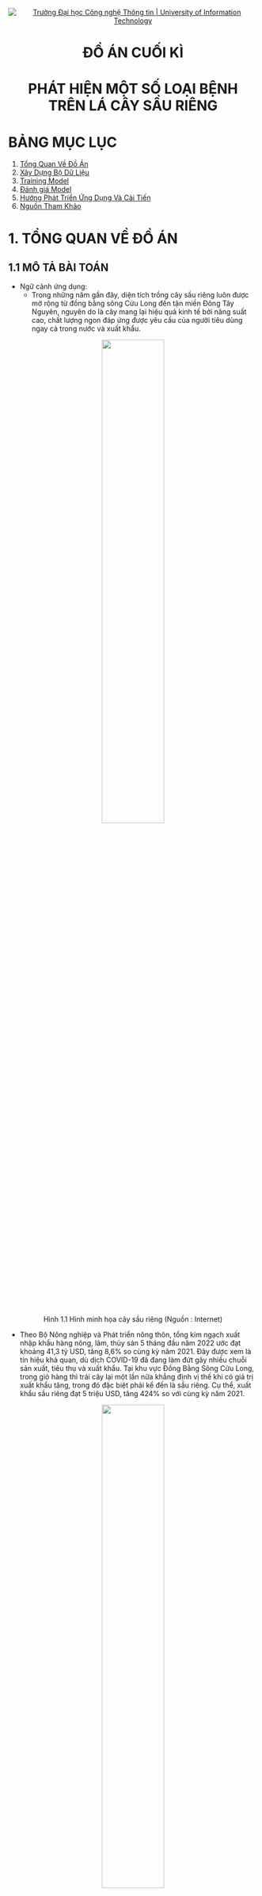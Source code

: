 <p align="center">
  <a href="https://www.uit.edu.vn/" title="Trường Đại học Công nghệ Thông tin" style="border: 5;">
    <img src="https://i.imgur.com/WmMnSRt.png" alt="Trường Đại học Công nghệ Thông tin | University of Information Technology">
  </a>
</p>

<!-- Title -->
<h1 align="center"><b>ĐỒ ÁN CUỐI KÌ</b></h1>
<h1 align="center"><b>PHÁT HIỆN MỘT SỐ LOẠI BỆNH TRÊN LÁ CÂY SẦU RIÊNG</b></h1>

# **BẢNG MỤC LỤC**

1. [Tổng Quan Về Đồ Án](#tongquan)
2. [Xây Dựng Bộ Dữ Liệu](#dulieu)
3. [Training Model](#training)
4. [Đánh giá Model](#danhgia)
4. [Hướng Phát Triển Ứng Dụng Và Cải Tiến](#ungdung)
5. [Nguồn Tham Khảo](#thamkhao)

<a name="tongquan"></a>
# **1. TỔNG QUAN VỀ ĐỒ ÁN** 
## **1.1 MÔ TẢ BÀI TOÁN**
* Ngữ cảnh ứng dụng:
    * Trong những năm gần đây, diện tích trồng cây sầu riêng luôn được mở rộng từ đồng bằng sông Cửu Long đến tận miền Đông Tây Nguyên, nguyên do là cây mang lại hiệu quả kinh tế bởi năng suất cao, chất lượng ngon đáp ứng được yêu cầu của người tiêu dùng ngay cả trong nước và xuất khẩu.

<p align="center">
<img src="https://user-images.githubusercontent.com/79462324/174416173-1fecf800-518c-4ad2-925f-1eeeb46df569.jpg" style="display: block;margin-left: auto;margin-right: auto;width: 50%; height:50%;"/>
<br>
<a style="text-align: center">Hình 1.1 Hình minh họa cây sầu riêng (Nguồn : Internet) </a>
</p>


   
   * Theo Bộ Nông nghiệp và Phát triển nông thôn, tổng kim ngạch xuất nhập khẩu hàng nông, lâm, thủy sản 5 tháng đầu năm 2022 ước đạt khoảng 41,3 tỷ USD, tăng 8,6% so cùng kỳ năm 2021. Đây được xem là tín hiệu khả quan, dù dịch COVID-19 đã đang làm đứt gãy nhiều chuỗi sản xuất, tiêu thụ và xuất khẩu. Tại khu vực Đồng Bằng Sông Cửu Long, trong giỏ hàng thì trái cây lại một lần nữa khẳng định vị thế khi có giá trị xuất khẩu tăng, trong đó đặc biệt phải kể đến là sầu riêng. Cụ thể, xuất khẩu sầu riêng đạt 5 triệu USD, tăng 424% so với cùng kỳ năm 2021. 
<p align="center">
<img src="https://user-images.githubusercontent.com/79462324/174417607-81a4e020-1f50-4b99-af09-783184ce1eb4.png" style="display: block;margin-left: auto;margin-right: auto;width: 50%; height:50%;"/>
<br>
<a style="text-align: center">Hình 1.2 Hình minh họa cây sầu riêng (Nguồn : Internet) </a>
</p>

   * Tuy nhiên, với sức tiêu thụ ngày càng khổng lồ của người tiêu dùng trong và cả ngoài nước, chất lượng của quả sầu riêng vẫn chưa đáp ứng được các tiêu chuẩn về độ ngọt, hàm lượng dinh dưỡng, trọng lượng,... Nhằm nâng cao chất lượng của quả sầu riêng, việc phát hiện và xử lý những loại bệnh trên lá của cây là rất quan trọng. Nhận thấy được vấn đề đó nên nhóm đã quyết định áp dụng những kiến thức của mình và những công nghệ trong lĩnh vực Machine Learning để giải quyết bài toán phát hiện một số loại bệnh trên lá cây sầu riêng.
   * Mô hình hướng tới đối tượng người dùng là người trồng sầu riêng. Mục đích là xây dựng một mô hình ứng dụng có thể giúp người nông dân phát hiện chính xác hơn các loại bệnh đang gặp phải trên lá cây để có hướng chữa trị phù hợp để loại bỏ bệnh và các tác nhân gây bệnh. 

* Input: 
    * Một tấm ảnh chụp hình lá của cây sầu riêng.
    * Ảnh chụp mặt trên của lá 
    * Ảnh chụp góc thẳng trực diện và lá
    * Ảnh không bị nhiễu và có ánh sáng tốt 
    * Ảnh chụp cách lá ít nhất một khoảng 10 cm
* Output: Một tấm ảnh với bounding box bao quanh lá bị bệnh và tên loại bệnh nằm trên bbox tương ứng

<p align="center">
<img src="https://user-images.githubusercontent.com/79583501/173473224-71645756-2cd7-4338-b7d2-f6be40182d81.png" style="display: block;margin-left: auto;margin-right: auto;width: 50%; height:50%;"/>
<br>
<a style="text-align: center">Hình 1.3. Ví dụ về input và output ChayLa</a>
</p>

<p align="center">
<img src="https://user-images.githubusercontent.com/79583501/173473511-27444508-db74-4f58-a8c0-8f410b06a990.png" style="display: block;margin-left: auto;margin-right: auto;width: 75%; height:75%;"/>
<br>
<a style="text-align: center">Hình 1.4. Ví dụ về input và output DomTrang</a>
</p>


## **1.2 MÔ TẢ DỮ LIỆU**

* Bộ dữ liệu của mô hình được nhóm thu thập từ một số vườn chuyên trồng sầu riêng trên địa bàn huyện Chợ Lách, tỉnh Bến Tre. Trong quá trình thu thập dữ liệu, nhóm gặp nhiều khó khăn như điều kiện di chuyển đến các vườn sầu riêng khá xa so với nơi ở hiện tại ở TPHCM (130km). Hơn nữa, để đến được các vườn sầu riêng cần phải đi xuồng qua sông lớn đến các cù lao chuyên canh tác sầu riêng. Và do sầu riêng là cây ăn quả lâu năm nên kích thước rất lớn và cao, gây khó khăn cho việc thu thập dữ liệu. 
<p align="center">
<img src="https://user-images.githubusercontent.com/79462324/174419313-25682449-dce3-42cc-9b02-9d904826300a.png" style="display: block;margin-left: auto;margin-right: auto;width: 50%; height:50%;"/>
<br>
<a style="text-align: center">Hình 1.5. Ảnh quá trình thu thập dữ liệu tại vườn sầu riêng thuộc Thị trấn Chợ Lách, huyện Chợ Lách, tỉnh Bến Tre</a>
</p>

* Bộ dữ liệu về lá cây sầu riêng hiện nay chưa có ai thu thập nên số lượng dữ liệu mà nhóm có vẫn còn hạn chế do dữ liệu tự thu thập và xử lý. Mục đích của việc tự thu thập dữ liệu là để phù hợp với ngữ cảnh ứng dụng của bài toán. 

<a name="dulieu"></a>
# **2. XÂY DỰNG BỘ DỮ LIỆU**
## **2.1 QUÁ TRÌNH THU THẬP**
* Dữ liệu được nhóm thu thập thủ công bằng camera của điện thoại.
* Điện thoại sử dụng: Vivo S1, SamSung Galaxy J4+
* Mỗi tấm ảnh gốc có kích thước 3456 x 4608 (camera nằm ngang), 4608 x 3456 (camera nằm dọc)
* Bộ dữ liệu được thu thập trong hai ngày 30/05/2022 và 15/06/2022 
<p align="center">
<img src="https://user-images.githubusercontent.com/79462324/174421483-c2f3a794-56f5-49bb-958c-fbb7e1bceacb.png" style="display: block;margin-left: auto;margin-right: auto;width: 75%; height:75%;"/>
<br>
<a style="text-align: center">Hình 2.1. Độ phân giải và camera sử dụng </a>
</p>

* File ảnh được lưu trữ trong cùng 1 folder trên máy tính dưới dạng tệp .jpg
* Thống kê về thời gian và chi tiết về dữ liệu: 
 
<p align="center">
Bảng 2.2. Thời gian, địa điểm thu thập và chi tiết về dữ liệu
</p>
</p>
<p align="center">
<img src="https://user-images.githubusercontent.com/79462324/174469081-badb3852-d62c-4a63-b79b-ae18cb75b459.png" style="display: block;margin-left: auto;margin-right: auto;width: 75%; height:75%;"/>
<br>
</p>



## **2.2 TIÊU CHÍ KHI THU THẬP DỮ LIỆU**
* Chụp toàn bộ chiếc lá hoặc chùm lá bị bệnh.
* Chụp rõ nét phần lá bị bệnh.
* Đảm bảo ánh sáng ban ngày.

## **2.3 GÁN NHÃN DỮ LIỆU**
* Nhóm sử dụng Roboflow để gán nhãn dữ liệu [9].
<p align="center">
<img src="https://user-images.githubusercontent.com/79583501/173475500-dca5d64a-a847-49e2-8952-303a810da625.png" style="display: block;margin-left: auto;margin-right: auto;width: 75%; height:75%;"/>
<br>
<a style="text-align: center">Hình 2.3. Gán nhãn dữ liệu trên roboflow</a>
</p>

* Tiêu chí khi gán nhãn:
    * Gán phần lá bị bệnh (không bao gồm cuốn)
    * Gán nhãn đối với các lá bị che khuất, mờ, nhỏ
    * Nếu lá bị che khuất phần lớn thì sẽ không gán


<p align="center">
<img src="https://user-images.githubusercontent.com/79583501/176161740-955b14cf-aee5-498b-a52a-05dd191206b0.png" style="display: block;margin-left: auto;margin-right: auto;width: 75%; height:75%;"/>
<br>
<a style="text-align: center">Hình 2.4. Ví dụ gán nhãn dữ liệu</a>
</p>


**Label 1: Bệnh cháy lá**
* Bệnh cháy lá sầu riêng có thể phát sinh trên cả lá non và lá già, biểu hiện ban đầu là những đốm nhỏ, sũng nước, sau đó chúng liên kết lại thành mảng bất dạng nhũn nước hay phỏng nước sôi trên lá. Sau đó những đốm bệnh này khô đi và chuyển sang màu nâu sáng với rìa màu nâu tối khiến cho lá bị biến dạng và bị quăn lại [6].
<p align="center">
<img src="https://user-images.githubusercontent.com/79583501/171002992-38021761-1b44-4d33-b79d-3d6c4d14cd63.png" style="display: block;margin-left: auto;margin-right: auto;width: 100%; height:100%;"/>
<br>
<a style="text-align: center">Hình 2.5. Một số ví dụ về bệnh cháy lá</a>
</p>

**Label 2: Bệnh đốm trắng**
* Bệnh thường xuất hiện chủ yếu trên lá già trong những điều kiện độ ẩm cao, mật độ cây trong vườn dày đặc, rậm rạp. Đặc biệt xuất hiện ở giai đoạn trước và sau khi thu hoạch cho cây đang suy yếu trong thời gian mang trái. Lá bị bệnh thường có những đốm nhung có màu sắc giống như sắt rỉ hoặc màu vàng cam, một thời gian sau chuyển sang màu xanh xám. Những đốm này có thể tụ họp lại thành mảng lớn trên lá [7].
<p align="center">
<img src="https://user-images.githubusercontent.com/79583501/171003346-7fcb90d1-2dca-4df7-a45f-1c85d4cf9db8.png" style="display: block;margin-left: auto;margin-right: auto;width: 100%; height:100%;"/>
<br>
<a style="text-align: center">Hình 2.6. Một số ví dụ về bệnh đốm lá (đốm trắng) </a>
</p>

## **2.4. THỐNG KÊ BỘ DỮ LIỆU** 
* Bộ dữ liệu:
    * train: bao gồm 150 được tăng cường lên thành 1500 ảnh
    * validation: bao gồm 50 ảnh
    * test: bao gồm 100 ảnh
<p align="center">
<img src="https://user-images.githubusercontent.com/79583501/174441538-a31e8391-3faa-4f06-9154-0c7a8defa24f.png" style="display: block;margin-left: auto;margin-right: auto;width: 50%; height:50%;"/>
<br>
<a style="text-align: center">Hình 2.7. Thống kê dữ liệu</a>
</p>

* Train dataset sau khi đã tăng cường dữ liệu có tổng số object là 3284, trong đó:
    * 1378 đối tượng lớp ChayLa
    * 1906 đối tượng lớp DomTrang
* Validation dataset có tổng số object là 130, trong đó:
    * 51 đối tượng lớp ChayLa
    * 79 đối tượng lớp DomTrang
* Test dataset  có tổng số object là 262, trong đó:
    * 94 đối tượng lớp ChayLa
    * 168 đối tượng lớp DomTrang
<p align="center">
<img src="https://user-images.githubusercontent.com/79583501/174441522-0f2d7f9f-c1e4-4647-9cb2-9abf35fe33cb.png" style="display: block;margin-left: auto;margin-right: auto;width: 50%; height:50%;"/>
<br>
<a style="text-align: center">Hình 2.8. Thống kê dữ liệu</a>
</p>

* Bộ dữ liệu:
    * train: bao gồm 150 ảnh
    * validation: bao gồm 50 ảnh
    * test: bao gồm 100 ảnh
<p align="center">
<img src="https://user-images.githubusercontent.com/79445118/178293548-3af36366-2d67-4a90-b533-c5918372a2fc.png" style="display: block;margin-left: auto;margin-right: auto;width: 50%; height:50%;"/>
<br>
<a style="text-align: center">Hình 2.9. Thống kê dữ liệu</a>
</p>

* Train dataset sau khi đã tăng cường dữ liệu có tổng số object là 442, trong đó:
    * 135 đối tượng lớp ChayLa
    * 287 đối tượng lớp DomTrang
* Validation dataset có tổng số object là 130, trong đó:
    * 51 đối tượng lớp ChayLa
    * 79 đối tượng lớp DomTrang
* Test dataset  có tổng số object là 262, trong đó:
    * 94 đối tượng lớp ChayLa
    * 168 đối tượng lớp DomTrang
<p align="center">
<img src="https://user-images.githubusercontent.com/79445118/178293080-91d46f1b-a7fd-4562-97a5-bcb7afe3c112.png" style="display: block;margin-left: auto;margin-right: auto;width: 50%; height:50%;"/>
<br>
<a style="text-align: center">Hình 2.10. Thống kê dữ liệu</a>
</p>

<a name="training"></a>
# **3. TRAINING MODEL**
## **3.1 Nội dung dataset**
### **3.1.1 YOLO**
* Đối với các model YOLO thì trong tập dataset sẽ gồm các file ảnh và các file *.txt ứng với mỗi tấm ảnh.
* Nội dung của file txt: mỗi object được biểu diễn bằng 1 dòng \<object-class> \<x-center> \<y-center> \<width> \<height>
    * Trong đó \<object-class> là số nguyên trong đoạn [0, 1] với số lượng class = 2
    * \<x-center> \<y-center> \<width> \<height> là các số thực được chuẩn hóa có giá trị nằm trong đoạn [0, 1], biểu diễn bouding box của đối tượng.
</p>       
<p align="center">
<img src="https://user-images.githubusercontent.com/79583501/173480508-75503845-a466-4487-9369-562ee2b33e97.png" style="display: block;margin-left: auto;margin-right: auto;width: 75%; height:75%;"/>
<br>
<a style="text-align: center">Hình 3.1. Format label YOLO</a>
</p>

### **3.1.2 Faster RCNN**
* Đối với các model RCNN thì trong tập dataset sẽ gồm các file ảnh và duy nhất file *.json chứa thông tin cho toàn bộ dataset.
* Nội dung của file json: 
    * Đối với mỗi object được biểu diễn bằng 1 đoạn sau: 
    <"image_id": *>, là id của hình ảnh do file *.json chứa thông tin cho toàn bộ dataset
    <"category_id": *>, là số nguyên trong đoạn [0, 1] tượng trưng cho class của vật thể đó.
    <"bbox": x-min y-min width height> với x-min , y-min là tọa độ điểm góc trên cùng bên trái với chiều rộng và chiều cao của bounding box.

<p align="center">
<img src="https://user-images.githubusercontent.com/79583501/173480424-d62191c2-7cf8-42dc-8ac9-087d52da1812.png" style="display: block;margin-left: auto;margin-right: auto;width: 50%; height:50%;"/>
<br>
<a style="text-align: center">Hình 3.2. Format label COCO</a>
</p>

<p align="center">
<img src=https://user-images.githubusercontent.com/79445118/174465336-cd6a6d72-6e8e-4041-b5e7-66810bde6f0d.png style="display: block;margin-left: auto;margin-right: auto;width: 75%; height:75%;"/>
<br>
<a style="text-align: center">Hình 3.3. Cách tính các giá trị x, y, width, height</a>
</p>    
    
<p align="center">
<img src=https://user-images.githubusercontent.com/79445118/175347550-13c97d29-450c-4d2f-a9b5-4ddf2ae36299.png style="display: block;margin-left: auto;margin-right: auto;width: 50%; height:50%;"/>
<br>
<a style="text-align: center">Hình 3.4. Cách tính các giá trị x, y, width, height</a>


## **3.2 CẤU HÌNH TRAINING**
<p align="center">
<img src="https://user-images.githubusercontent.com/79583501/171001486-19287188-83ef-42b0-98ce-981c36e2c36b.png" style="display: block;margin-left: auto;margin-right: auto;width: 50%; height:50%;"/>
<br>
<a style="text-align: center">Hình 3.5. Cấu trúc YOLOv4</a>
</p>

## **3.3 TRAINING MODEL**
### **3.3.1 YOLOv4**

#### **3.3.1.1 SƠ LƯỢC VỀ YOLOv4**
* YOLOv4 được giới thiệu bởi Alexey Bochoknovskiy, Chien-Yao Wang, and Hong-Yuan Mark Liao trong bài báo YOLOv4: Optimal Speed and Accuracy of Object Detection xuất bản ngày 23/4/2020 [1]

* YOLO là một mô hình mạng CNN cho việc phát hiện, nhận dạng, phân loại đối tượng. YOLO được tạo ra từ việc kết hợp giữa các convolutional layers và connected layers. Trong đó các convolutional layers sẽ trích xuất ra các đặc trưng của ảnh, còn full-connected layers sẽ dự đoán ra xác suất đó và bounding box của đối tượng. 

* Hiện nay, yolov4 vẫn được đánh giá là một trong những model để xây dựng state-of-the-art objects detector tốt nhất.


<p align="center">
<img src="https://user-images.githubusercontent.com/79583501/171307372-bb8b4868-4d3a-454c-adf5-eab1c939b085.png" style="display: block;margin-left: auto;margin-right: auto;width: 50%; height:50%;"/>
<br>
<a style="text-align: center">Hình 3.6. So sánh performance YOLOv4[1]</a>
</p>

* YOLOv4 chạy nhanh hơn 2 lần so với EfficientDet. Tăng 10% Ap và 12% FPS so với YOLOv3. YOLOv4 có thể đạt được 43.5% AP và 65.7% AP50 với tập MS COCO dataset với 65 FPS khi sử dụng Tesla V100.
<p align="center">
<img src="https://user-images.githubusercontent.com/79583501/171000673-06d74018-9757-4b93-aaab-23d96abfbdfe.png" style="display: block;margin-left: auto;margin-right: auto;width: 100%; height:100%;"/>
<br>
<a style="text-align: center">Hình 3.7. Cấu trúc YOLOv4[1]</a>
</p>

#### **3.3.1.2 THIẾT LẬP TRAINING**
* Clone github chứa source code YOLOv4: https://github.com/AlexeyAB/darknet
<p align="center">
<img src="https://user-images.githubusercontent.com/79583501/174467712-10d22a52-ac07-495a-a775-4f4030806a11.png" style="display: block;margin-left: auto;margin-right: auto;width: 40%; height:40%;"/>
<br>
<a style="text-align: center">Hình 3.8. Git clone repository</a>
</p>

* Thiết lập các thông số trong file Makefile để sử dụng GPU cho việc training
<p align="center">
<img src="https://user-images.githubusercontent.com/79583501/174467575-d7b00eb7-6b71-4a95-8c38-84bd5076584e.png" style="display: block;margin-left: auto;margin-right: auto;width: 40%; height:40%;"/>
<br>
<a style="text-align: center">Hình 3.9. file Makefile</a>
</p>

* Thiết lập các thông số của model YOLOv4 trong file yolov4-custom.cfg:
    * batch = 64 `số lượng sample cho một iteration`
    * subdivisions = 16 `số block = batch / subdivisions để đưa vào GPU để sử lý song song`
    * max_batches = 4000 (Bằng số class * 2000) `số iterations để training model`
    * steps = 3200, 3600 (Bằng 0.8 * max_batches, 0.9 * max_batches) `learning rate sẽ được điều chỉnh sau 80%, 90% max_batches`
    * width = 416, height = 416 `YOLOv4 sẽ resize ảnh trước khi cho vào mô hình`
    * classes = 2 (Số class). Chỉnh sửa dòng classes=80 ở các layee [yolo]thành số lượng classes có trong dataset
    * filters = 21. Chỉnh sửa dòng filter = 255 ở layer conv ngay trước layer [yolo] thành (số classes + 5) * 3 `số convolutional kernels có trong layer đó`

`Các thông số khác trong file config có thể xem thêm tại đây: `
* https://github.com/AlexeyAB/darknet/wiki/CFG-Parameters-in-the-%5Bnet%5D-section
* https://github.com/AlexeyAB/darknet/wiki/CFG-Parameters-in-the-different-layers

<p align="center">
<img src="https://user-images.githubusercontent.com/79583501/171085332-e76d9e1d-df86-479b-b7c9-fccec6f22831.png" style="display: block;margin-left: auto;margin-right: auto;width: 50%; height:50%;"/>
<br>
<a style="text-align: center">Hình 3.10. Cấu hình training</a>
</p>

<p align="center">
<img src="https://user-images.githubusercontent.com/79583501/171085414-aebb5e64-caea-455e-b2a3-f63bb8d2ccf3.png" style="display: block;margin-left: auto;margin-right: auto;width: 25%; height:25%;"/>
<br>
<a style="text-align: center">Hình 3.11. Cấu hình training</a>
</p>

<p align="center">
<img src="https://user-images.githubusercontent.com/79583501/171085453-0c938965-60a6-46ee-af31-846157f4d49c.png" style="display: block;margin-left: auto;margin-right: auto;width: 25%; height:25%;"/>
<br>
<a style="text-align: center">Hình 3.12. Cấu hình training</a>
</p>

* Tạo file obj.names chứa tên của các class
<p align="center">
<img src="https://user-images.githubusercontent.com/79583501/174467662-4fe2deac-eaaf-4bdd-8ab9-bd2d528e906d.png" style="display: block;margin-left: auto;margin-right: auto;width: 25%; height:25%;"/>
<br>
<a style="text-align: center">Hình 3.13. File obj.names</a>
</p>

* Tạo folder backup trong folder darknet để lại lại các trọng số của model trong quá trình training

* Tạo file obj.data có nội dung như sau
    * Số classes có trong dataset
    * File train.txt chứa các đường dẫn dẫn đến ảnh trong tập train
    * File valid.txt chứa các đường dẫn dẫn đến ảnh trong tập test (valid)
    * backup folder chứa file weights khi huấn luyện mô hình
<p align="center">
<img src="https://user-images.githubusercontent.com/79583501/171179655-968ac023-d903-45e9-a1ec-916a9058096a.png" style="display: block;margin-left: auto;margin-right: auto;width: 25%; height:25%;"/>
<br>
<a style="text-align: center">Hình 3.14. File obj.data</a>
</p>

* Tạo file train.txt chứa đường dẫn tới các ảnh dùng để train
<p align="center">
<img src="https://user-images.githubusercontent.com/79583501/175900896-2adff01d-7163-466f-bbfb-308fef92e3a0.png" style="display: block;margin-left: auto;margin-right: auto;width: 75%; height:75%;"/>
<br>
<a style="text-align: center">Hình 3.15. File train.txt</a>
</p>

* Tạo file valid.txt chứa đường dẫn tới các ảnh dùng để đánh giá trong quá trình train

<p align="center">
<img src="https://user-images.githubusercontent.com/79583501/175901918-59d1b326-a3ae-4ed0-9dc1-045030205a5f.png" style="display: block;margin-left: auto;margin-right: auto;width: 75%; height:75%;"/>
<br>
<a style="text-align: center">Hình 3.16. File valid.txt</a>
</p>





#### **3.3.1.3 TIẾN HÀNH TRAINING**
* Trong quá trình train model các file trọng số được lưu lại:
    * yolov4-custom_last.weights (Trọng số của interation mới nhất)
    * yolov4-custom_best.weights (Trọng số tốt nhất)
    * Các file trọng số được lưu lại cứ mỗi 1000 iteration
* Cú pháp tiến hành training
<p align="center">
  ./darknet <đường dẫn file obj.data> <đường dẫn file config> <đường dẫn file trọng số>
</p>
  
* Tiến hành training lần đầu

<p align="center">
<img src="https://user-images.githubusercontent.com/79583501/171991176-1936258f-07f4-4844-a9f1-f455dfe2da71.png" style="display: block;margin-left: auto;margin-right: auto;width: 75%; height:75%;"/>
<br>
<a style="text-align: center">Hình 3.17. Tiến hành training YOLOv4</a>
</p>

* Do giới hạn sử dụng GPU của google colab nên trong quá trình training cần dừng lại để chờ được cấp lại GPU. Tiếp tục training trên file trọng số mới nhất như sau:
<p align="center">
<img src="https://user-images.githubusercontent.com/79583501/171991207-5fe5e8d8-46b7-4e08-9a18-a1e50510ccf9.png" style="display: block;margin-left: auto;margin-right: auto;width: 75%; height:75%;"/>
<br>
<a style="text-align: center">Hình 3.18. Tiếp tục training YOLOv4</a>
</p>

### **3.3.2 FASTER R-CNN**

#### **3.3.2.1 SƠ LƯỢC VỀ FASTER R-CNN**  
* Faster R-CNN là một mô hình single-stage, được giới thiệu bởi Shaoqing Ren, Kaiming He, Ross Girshick, and Jian Sun trong bài báo Towards Real-Time Object Detection with Region Proposal Networks vào năm 2016
* Faster R-CNN là một phương pháp cải tiến hơn dựa trên 2 phương pháp trước đó là R_CNN và Fast R-CNN. Faster R-CNN là sự kết hợp giữa Fast-RCNN với một mạng mới có tên gọi là Region Proposal Network(RPN)
* Bằng việc sử dụng RPN để tìm ra vùng có khả năng chứa đối tượng, Faster R-CNN đã tiết kiệm được nhiều thời gian hơn so với cách sử dụng thuật toán Selective Search 
<p align="center">
<img src="https://user-images.githubusercontent.com/79583501/175292035-d2fcbd11-ca78-43fa-a607-babc46637182.png" style="display: block;margin-left: auto;margin-right: auto;width: 75%; height:75%;"/>
<br>
<a style="text-align: center">Hình 3.19. Cấu trúc của Faster R-CNN [2]</a>
</p>
  
  
#### **3.2.2.2 THIẾT LẬP TRAINING**
Nhóm sử dụng detectron 2, Detetron2 là một framework để xây dựng bài toán Object Detetion and Segmentation. Nhóm sử dụng X101-FPN là model pretrained để tiến hành huấn luyện trên tập dữ liệu mới [10].
<p align="center">
<img src="https://user-images.githubusercontent.com/79583501/171989700-e8dcac29-84ca-4ff4-9ee5-5b4159bbbcd2.png" style="display: block;margin-left: auto;margin-right: auto;width: 75%; height:75%;"/>
<br>
<a style="text-align: center">Hình 3.20. Chọn pretrained model</a>
</p>

`Detectron2 Model Zoo and Baselines:` https://github.com/facebookresearch/detectron2/blob/main/MODEL_ZOO.md
  
  
Các tham số đã được điều chỉnh:
    * IMS_PER_BATCH
    * MAX_ITER
    * NUM_CLASSES
    * EVA_PERIOD
    * CHECKPOINT_PERIOD
    * OUTPUT_DIR
  

### **3.3.3 YOLOv5**
#### **3.3.3.1 SƠ LƯỢC VỀ YOLOv5**
YOLOv5 là một mô hình Object Detection thuộc họ mô hình YOLO. Nếu các bạn chưa biết thì 3 phiên bản YOLO đầu tiên được phát triển bởi Joseph Redmon. Sau đó, Alexey Bochkovskiy cho ra mắt YOLOv4 với sự cải thiện cả về tốc độ cũng như độ chính xác. Và rồi YOLOv5 được công bố gần đây với những so sánh ban đầu cho thấy độ chính xác tương đương YOLOv4 và có tốc độ nhanh hơn khi thực hiện dự đoán (tuy nhiên vẫn có rất nhiều hoài nghi về độ tin cậy của những so sánh này vì YOLOv5 mới được ra mắt trên GitHub chứ chưa có bài báo chính thức nào cả).
#### **3.2.3.2 THIẾT LẬP TRAINING**
* Tạo file data.yaml như sau:
<p align="center">
<img src="https://user-images.githubusercontent.com/79583501/174467789-ecdc1b03-c792-4022-a951-90639686a60a.png" style="display: block;margin-left: auto;margin-right: auto;width: 75%; height:75%;"/>
<br>
<a style="text-align: center">Hình 3.21. File data.yaml</a>
</p>

* Thiết lập training
    * batch: 32 `số ảnh được xử lý trong 1 iteration`
    * img: 416 `kích thước mà mô hình sẽ resize để xử lý`
    * epochs: 500 `số iterations training`
    * weights: pretrained weights của model được chọn sử dụng
* Nhóm chọn pretrained model YOLOv5s để tiến hành huấn luyện [8]
<p align="center">
<img src="https://user-images.githubusercontent.com/79583501/172003627-13fc664d-bc19-4953-9ec9-e16a380eb72b.png" style="display: block;margin-left: auto;margin-right: auto;width: 75%; height:75%;"/>
<br>
<a style="text-align: center">Hình 3.22. Chọn pretrained model</a>
</p>

`YOLOv5 pretrained model:` https://github.com/ultralytics/yolov5#pretrained-checkpoints  

#### **3.3.3.3 TIẾN HÀNH TRAINING**
* Tiến hành training lần đầu
<p align="center">
<img src="https://user-images.githubusercontent.com/79583501/171991086-44dc560d-9a35-4317-8550-0dc2c5112aae.png" style="display: block;margin-left: auto;margin-right: auto;width: 75%; height:75%;"/>
<br>
<a style="text-align: center">Hình 3.23. Tiến hành training YOLOv5</a>
</p>

* Tiếp tục training trên file trọng số mới nhất
<p align="center">
<img src="https://user-images.githubusercontent.com/79583501/172000648-b14adb95-3681-4b23-a0ce-f5c16a53f6bf.png" style="display: block;margin-left: auto;margin-right: auto;width: 25%; height:25%;"/>
<br>
<a style="text-align: center">Hình 3.24. Tiếp tục training trên file trọng số mới nhất</a>
</p>

* Trong quá trình train model các file trọng số được lưu lại:
    * last.pt (Trọng số của interation mới nhất)
    * best.pt (Trọng số tốt nhất)
<a name="danhgia"></a>
## **4. ĐÁNH GIÁ MODEL**
### **4.1 METRIC ĐÁNH GIÁ**
* Để đánh giá các model detector và cũng như để so sánh các model với nhau thì nhóm sẽ sử dụng thông số mAP (mean average precision), đặc biệt tập trung vô các chỉ số mAP như AP, AP50, AP75. mAP cũng là một các đánh giá phổ biển cho các model detector hiện nay.
  
* Trước khi vào phần đánh giá mAP, nhóm xin trình bày lại các khái niệm có liên quan trước:
    * **IoU (Intersection Over Union)**: độ do overlap giữa các bbox, cụ thể là giữa grounth truth bounding box, bbox mà nhóm đã gán nhãn với bounding box mà mô hình dự đoán. Khi đánh giá, ta sẽ chọn 1 ngưỡng IOU nhất định ròi từ đó xác định các bounding box dự đoán là đúng hay sai, giá trị IoU sẽ có giá trị nằm trong đoạn [0,1].
<p align="center">
<img src="https://user-images.githubusercontent.com/79583501/172040923-471cd707-b884-473f-a667-1ef56502d5bf.png" style="display: block;margin-left: auto;margin-right: auto;width: 75%; height:75%;"/>
<br>
<a style="text-align: center">Hình 4.1. IOU (Nguồn : Internet)</a>
</p>
  


* **True Positive (TP)**: những bbox có IOU >= ngưỡng
* **False Positive (FP)**: những bbox có IOU < ngưỡng
* **False Negative (FN)**: những bbox model không dự đoán được
<p align="center">
<img src="https://user-images.githubusercontent.com/79583501/176114186-3747e218-f0fb-4be7-9d65-c3221b73a1b3.png" style="display: block;margin-left: auto;margin-right: auto;width: 75%; height:75%;"/>
<br>
<a style="text-align: center">Hình 4.2. Ví dụ về TP, FP và FN [11]</a>
</p>


* **Precision**: cho biết tỉ lệ bbox được dự đoán có IOU >= ngưỡng 
$$Precision = \frac{TP}{TP + FP} = \frac{TP}{All detections}$$
* **Recall**: cho biết tỉ lệ bbox được sự đoán có IOU >= ngưỡng trên tổng số ground-truth bbox 
$$Recall = \frac{TP}{TP + FN} = \frac{TP}{All ground-truth}$$
* Nếu có nhiều predicted bbox xếp chồng lên nhau trong cùng một ground-truth bbox thì ta sẽ chọn predicted bbox có IoU lớn nhất là TP, còn lại là FP   
* **AP (Average precision)**: là chỉ số được tính dựa trên precision và recall. Trong các bài toán detection, với mỗi chỉ số IOU khác nhau ta sẽ có chỉ số precision và recall khác nhau.
Khi tổng hợp lại các precision và recall ở các ngưỡng IoU khác nhau, ta sẽ có biểu đồ precision-recall curve (PR-Curve)

  
<p align="center">
<img src="https://user-images.githubusercontent.com/79583501/175804097-d5dde0fb-b348-43af-933f-d369b6dae02f.png" style="display: block;margin-left: auto;margin-right: auto;width: 75%; height:75%;"/>
<br>
<a style="text-align: center">Hình 4.3. Ví dụ minh họa về Precision-Recall Curve (Nguồn : Internet)</a>
</p>


* Khi đó AP sẽ là diện tích phần nằm dưới PR-Curve. Khi đó mAP sẽ là trung bình các AP của tất cả các lớp.
* IoU có ý nghĩa quan trọng đối với chỉ số mAP và việc lựa chọn giá trị của IoU sẽ ảnh hưởng đến kết quả đánh giá của model. Khi ngưỡng IoU thay đổi Precision – Recall cũng thay đổi. Trong các bài toán detection, chúng ta tính toán chỉ số precision và recall với một ngưỡng IoU cho trước, ví dụ đơn giản nhất là nếu ta cho ngưỡng IoU bằng 0.4 và chỉ số IoU sau khi tính toán trên bbox được dự đoán là 0.5 thì ta tính rằng bbox được dự đoán đó là đúng, tuy nhiên nếu đặt ngưỡng IoU bằng 0.6 thì với chỉ số IoU sau khi tính toán trên bbox được dự đoán là 0.5 thì bbox được dự đoán đó là sai. Do đó, tại một giá trị IoU xác định,ta có thể do/đánh giá được mô hình một cách tốt nhất.
    


<p align="center">
<img src="https://user-images.githubusercontent.com/79583501/176115743-d1f5969f-fc8a-442e-aca9-8897d8827408.png" style="display: block;margin-left: auto;margin-right: auto;width: 75%; height:75%;"/>
<br>
<a style="text-align: center">Hình 4.4. Mean Average Precision [11]</a>
</p>
    
    

### **4.2 KẾT QUẢ ĐÁNH GIÁ**
* 4.2.1.	Kết quả tập test khi huấn luyện trên tập dữ liệu tăng cường
*
  * YOLOv4
<p align="center">
<img src="https://user-images.githubusercontent.com/79583501/175068337-f9920efc-d6a8-4fa0-8a90-d8aa0add9b38.png" style="display: block;margin-left: auto;margin-right: auto;width: 75%; height:75%;"/>
<br>
<a style="text-align: center">Hình 4.5. Kết quả đánh giá model YOLOv4</a>
</p>
<br/>
<br/>
<div align="center">
  
| Class    |      AP50         | 
|----------|:-----------------:|
| ChayLa   |  0.6545           | 
| DomLa    |  0.6258           |  

</div>
  
<p align="center">
Bảng 4.1. Kết quả đánh giá model YOLOv4
</p>
  
*  
   * YOLOv5
<p align="center">
<img src="https://user-images.githubusercontent.com/79583501/175068447-88483234-9215-4e68-888a-3dd2c31e51ce.png" style="display: block;margin-left: auto;margin-right: auto;width: 75%; height:75%;"/>
<br>
<a style="text-align: center">Hình 4.6. Kết quả đánh giá model YOLOv5</a>
</p>
  
<br/>
<br/>
  
<div align="center">
  
| Class    |      AP50        |  
|----------|:----------------:| 
| ChayLa   |  0.5840          |  
| DomLa    |  0.7620          |  

</div>

<p align="center">
Bảng 4.2. Kết quả đánh giá model YOLOv5
</p>
  
*  
  * Faster R-CNN
<p align="center">
<img src="https://user-images.githubusercontent.com/79583501/175298328-b79f8e9a-03cf-4bfd-a26e-7547d4acb9d4.png" style="display: block;margin-left: auto;margin-right: auto;width: 75%; height:75%;"/>
<br>
<a style="text-align: center">Hình 4.7. Kết quả đánh giá model Faster R-CNN</a>
</p>

<br/>
<br/>
<p align="center">
Bảng 4.3. Kết quả đánh giá model Faster R-CNN
</p>
<div align="center">
  
| Class       |      AP50        |  
|-------------|:----------------:|
| ChayLa      |  0.6822          |  
| DomTrang    |  0.7576          |  
</div>
  
  
<br/>
<br/>
<p align="center">
Bảng 4.4. Tổng kết đánh giá AP50 trên tập test trên tập dữ liệu tăng cường
</p>


 <div align="center">
  
| Class            |      ChayLa      |     DomTrang     |     All       |
|------------------|:----------------:|:----------------:|:-------------:|
| YOLOv4           |  0.6545          |  0.6258          |  0.6401       |
| YOLOv5           |  0.5840          |  0.7260          |  0.6550       |
| Faster R-CNN     |  <ins>0.6822     |  <ins>0.7375     |  <ins>0.7100  |
</div>







* 4.2.2.	Kết quả tập test khi huấn luyện trên tập dữ liệu không tăng cường
*
   * YOLOv4
<p align="center">
<img src="https://user-images.githubusercontent.com/79445118/178274016-0041dac2-2c04-42e6-834c-f1d1468364bb.png" style="display: block;margin-left: auto;margin-right: auto;width: 75%; height:75%;"/>
<br>
<a style="text-align: center">Hình 4.8. Kết quả đánh giá model YOLOv4</a>
</p>
<br/>
<br/>
<div align="center">
  
| Class    |      AP50         | 
|----------|:-----------------:|
| ChayLa   |  0.5891           | 
| DomLa    |  0.6108           |  

</div>
  
<p align="center">
Bảng 4.5. Kết quả đánh giá model YOLOv4
</p>
  
*  
  * YOLOv5
  
<p align="center">
<img src="https://user-images.githubusercontent.com/79445118/178274106-39b75bf6-26fe-4e1c-94aa-e7457d47d234.png" style="display: block;margin-left: auto;margin-right: auto;width: 75%; height:75%;"/>
<br>
<a style="text-align: center">Hình 4.9. Kết quả đánh giá model YOLOv5</a>
</p>
  
<br/>
<br/>
  
<div align="center">
  
| Class    |      AP50        |  
|----------|:----------------:| 
| ChayLa   |  0.3010          |  
| DomLa    |  0.6940          |  

</div>

<p align="center">
Bảng 4.6. Kết quả đánh giá model YOLOv5
</p>
  
*  
  * Faster R-CNN
<p align="center">
<img src="https://user-images.githubusercontent.com/79445118/178274247-44fcb595-2997-4648-a05e-41311c9c65ba.png" style="display: block;margin-left: auto;margin-right: auto;width: 75%; height:75%;"/>
<br>
<a style="text-align: center">Hình 4.10. Kết quả đánh giá model Faster R-CNN</a>
</p>

<br/>
<br/>
<p align="center">
Bảng 4.7. Kết quả đánh giá model Faster R-CNN
</p>
<div align="center">
  
| Class       |      AP50        |  
|-------------|:----------------:|
| ChayLa      |  0.6756          |  
| DomTrang    |  0.7131          |  
</div>
  
  
<br/>
<br/>
<p align="center">
Bảng 4.8. Tổng kết đánh giá AP50 trên tập test khi huấn luyện trên tập dữ liệu không tăng cường
</p>


 <div align="center">
  
| Class            |      ChayLa      |     DomTrang     |     All       |
|------------------|:----------------:|:----------------:|:-------------:|
| YOLOv4           |  0.5891          |  0.6108          |  0.6000       |
| YOLOv5           |  0.3010          |  0.6940          |  0.4980       |
| Faster R-CNN     |  <ins>0.6756     |  <ins>0.7131     |  <ins>0.6943  |
</div>


* So sánh kết quả trước và sau khi tăng cường dữ liệu: 
    * Các chỉ số AP50 ở các class của các model đều tăng
    * Model YOLOv5 bị ảnh hưởng tới AP50 nhiều nhất khi không tăng cường dữ liệu với độ chênh lệch trước và sau khi đã tăng cường, đặc biệt ở lớp ChayLa
    * Đối với YOLOv4 và Faster R-CNN thì AP50 thay đổi không quá đáng kể.
 <p align="center">

<br/>
<br/>
<p align="center">
<img src="https://user-images.githubusercontent.com/79583501/177570837-5145f2b9-1b5b-4ecf-828a-92b06ce63d51.png" style="display: block;margin-left: auto;margin-right: auto;width: 75%; height:75%;"/>
<br>
<a style="text-align: center">Hình 4.8. Kết quả dự đoán trên tập test khi huấn luyện trên tập tăng cường</a>
</p>
   
<br/>
<br/>
<p align="center">
<img src="https://user-images.githubusercontent.com/79445118/178278059-3acd25cf-172b-4aa1-9833-e54a3b7d0706.png" style="display: block;margin-left: auto;margin-right: auto;width: 75%; height:75%;"/>
<br>
<a style="text-align: center">Hình 4.9. Kết quả dự đoán trên tập test khi huấn luyện trên tập không tăng cường</a>
</p>   
   
-> Khi đánh giá bằng điểm AP@0.5, Faster RCNN đều cho kết quả tốt hơn cả 2 model còn lại
* Một số hình ảnh test khi huấn luyện trên tập đã tăng cường dữ liệu:
   
<p align="center">
<img src="https://user-images.githubusercontent.com/79462324/175332365-bffa5671-95fb-470b-8bb3-f33550b5eb2b.png" style="display: block;margin-left: auto;margin-right: auto;width: 100%; height:100%;"/>
<br>
<a style="text-align: center">Hình 4.10. Kết quả test</a>
</p>
   
> Cả ba model đều cho kết quả chính xác khi detect được 2 lá bị bệnh.
   
   
   
<p align="center">
<img src="https://user-images.githubusercontent.com/79462324/175335978-ce112080-815a-4582-963e-72695c91be0c.png" style="display: block;margin-left: auto;margin-right: auto;width: 100%; height:100%;"/>
<br>
<a style="text-align: center">Hình 4.11. Kết quả test</a>
</p>
   
> YOLOv4 cho kết quả chính xác, YOLOv5 và Faster R-CNN detect sai lá bình thường thành lá bệnh cháy lá.
   
   
<p align="center">
<img src="https://user-images.githubusercontent.com/79462324/175336571-9aedc676-416f-423e-8a64-4019d511e72f.png" style="display: block;margin-left: auto;margin-right: auto;width: 100%; height:100%;"/>
<br>
<a style="text-align: center">Hình 4.12. Kết quả test</a>
</p>
   
> YOLOv4 cho kết quả chính xác, YOLOv5 và Faster R-CNN vẫn detect sai lá bình thường thành lá bệnh cháy lá. Nhưng ở Faster R-CNN vượt trội hơn là detect đúng 1 lá bị cả 2 bệnh.
   
   
   
<p align="center">
<img src="https://user-images.githubusercontent.com/79462324/175337189-d3009849-350d-415e-8a6a-b66f8ba8e127.png" style="display: block;margin-left: auto;margin-right: auto;width: 100%; height:100%;"/>
<br>
<a style="text-align: center">Hình 4.13. Kết quả test</a>
</p>
   
> YOLOv4, YOLOv5 cho kết quả chính xác. Nhưng Faster R-CNN detect 1 lá bị cả 2 bệnh. Do bệnh cháy lá trên thân lá cũng có đốm nên Faster R-CNN bị nhầm lẫn. 
 
   
<p align="center">
<img src="https://user-images.githubusercontent.com/79462324/175337926-6071e62b-1621-440c-b626-523631292033.png" style="display: block;margin-left: auto;margin-right: auto;width: 100%; height:100%;"/>
<br>
<a style="text-align: center">Hình 4.14. Kết quả test</a>
</p>
   
> Với ảnh có nhiều lá, YOLOv4 và YOLOv5 cho kết quả đúng nhưng bị thiếu khá nhiều bbox. Faster R-CNN detect số bbox nhiều hơn, và độ chính xác cao nhưng vẫn nhầm lẫn lá bình thường với lá bị cháy lá. 
   
* **Test trên bộ ảnh lá bình thường (không bị cháy lá hay đốm trắng):**
   * Cả 3 mô hình vẫn detect sai một số object lá bình thường thành lá bệnh. Cụ thể số object sai trong việc detect lá thường thành lá bệnh: 
      * YOLOv5: 55 object
      * YOLOv4: 40 object
      * Faster R-CNN: 84 object
 <p align="center">
<img src="https://user-images.githubusercontent.com/79462324/175340453-264b7809-67f4-4728-97f0-6e0b5f6b5ba6.png" style="display: block;margin-left: auto;margin-right: auto;width: 100%; height:100%;"/>
<br>
<a style="text-align: center">Hình 4.15. Kết quả test lá thường</a>
</p>
   
> Test với ảnh lá bình thường, cả 3 model đều có tỉ lệ cao dự đoán sai lá bình thường thành lá bị bệnh cháy lá.
   

  
### **4.3 NHẬN XÉT**
**NHẬN XÉT CHUNG:**
* Nhìn chung kết quả thử nghiệm đều khá tốt(AP50 đều trên 0.6). Các mô hình đều nhận diện chính xác các object chính và những object phụ, mờ, 1 góc lá trong ảnh và bệnh đi kèm từng object.  
* Nhưng do dữ liệu còn hạn chế nên mô hình vẫn tồn tại một số lỗi như :  
    * Một số lá bình thường bị detect nhầm thành bệnh cháy lá và đốm trắng do 1 số ảnh trong tập train bệnh còn nhẹ và khá giống với lá bình thường.
    * Một số lá bị cháy lá nhưng vẫn có những đốm tròn ở thân lá làm cho model bị nhầm lẫn với bệnh đốm trắng.
    * Cả 3 mô hình đều có những trường hợp detect ra 1 phần lá bị bệnh (đối tượng không đủ từ cuốn đến chóp lá). Trường hợp này xảy ra nhiều hơn đối với model YOLOv5  và Faster R-CNN
  

**NHẬN XÉT RIÊNG TỪNG MODEL:**
* **YOLOv4:**  
    * Luôn detect chính xác cá bbox và các nhãn ứng với groundtruth. 
    * Đặc điểm của YOLOv4 là sẽ detect rất tốt những object có kích thước lớn trong ảnh. Nhưng nhũng object có kích thước nhỏ, bị che chắn, hoặc bị mờ thì không detect ra được.
        => YOLOv4 thích hợp để detect những ảnh chụp chính diện lá, kích thước object lớn và rõ nét.
   
   
   
   
<p align="center">
<img src="https://user-images.githubusercontent.com/79462324/175807266-621ffb53-200b-4064-9d02-5512d3db6977.png" style="display: block;margin-left: auto;margin-right: auto;width: 100%; height:100%;"/>
<br>
<a style="text-align: center">Hình 4.16. Kết quả test</a>
</p>
</p>

   
   

* **YOLOv5:**  
    * YOLOv5 cũng detect ra được những object chính, những object đầy đủ các thành phần như YOLOv4. Nhưng YOLOv5 detect được nhiều object hơn (bao gồm cả object bị che chắn, hay mờ nhòe)
    * Nhưng YOLOv5 vẫn còn nhầm lẫn giữ lá bình thường và lá bị bệnh cháy lá.
   
   
<p align="center">
<img src="https://user-images.githubusercontent.com/79462324/175807506-9c4ee777-1356-496f-b0ad-cccd110477cc.png" style="display: block;margin-left: auto;margin-right: auto;width: 100%; height:100%;"/>
<br>
<a style="text-align: center">Hình 4.17. Kết quả test</a>
</p>


   
* **Faster R-CNN:**  
    * Faster R-CNN cũng detect ra được những object chính, object đầy đủ các thành phần như YOLOv4 và YOLOv5. 
     * Faster R-CNN cũng detect được nhiều object hơn tương tự như YOLOv5 (bao gồm cả object bị che chắn, hay mờ nhòe).
     * Faster R-CNN cũng nhầm lẫn giữ lá bình thường và lá bị bệnh cháy lá.
     * Faster R-CNN hiệu quả hơn YOLOv5 ở chỗ Faster R-CNN detect ra được cả 2 bệnh trên cùng 1 lá mắc phải. Điểu mà YOLOv4 và YOLOv5 không thể.
     * Faster R-CNN hiệu quả hơn nhiều trong việc detect những object bị che khuất hơn so với model YOLOv4 và YOLOv5.
   
<p align="center">
<img src="https://user-images.githubusercontent.com/79462324/175806323-5162834c-9b44-4202-a942-429aecfc0681.png" style="display: block;margin-left: auto;margin-right: auto;width: 100%; height:100%;"/>
<br>
<a style="text-align: center">Hình 4.18. Ví dụ về Faster R-CNN detect được nhiều object nhỏ, bị che, mờ nhòe nhiều hơn so với YOLOv4 và YOLOv5</a>
</p>
   
<p align="center">
<img src="https://user-images.githubusercontent.com/79462324/175807695-fa459fd3-9cf5-41cd-b2fd-7d5f3b06c24e.png" style="display: block;margin-left: auto;margin-right: auto;width: 100%; height:100%;"/>
<br>
<a style="text-align: center">Hình 4.19. Faster R-CNN detect ra được cả những object bị che chắn, mờ nhòe và nhầm lẫn giữ lá bình thường và lá bị bệnh cháy lá.</a>
</p>
</p>

  
<p align="center">
<img src="https://user-images.githubusercontent.com/79462324/175808049-f8eb3f66-c246-418d-a2d9-348be3355421.png" style="display: block;margin-left: auto;margin-right: auto;width: 100%; height:100%;"/>
<br>
<a style="text-align: center">Hình 4.20. Ví dụ về Faster R-CNN detect đúng cả 2 bệnh trên cùng 1 lá mắc phải (YOLOv4 và YOLOv5 không detect được)</a>
</p>

<p align="center">
<img src="https://user-images.githubusercontent.com/79462324/176229338-a26960c2-f6ff-4049-911b-b07cb3b4f225.png" style="display: block;margin-left: auto;margin-right: auto;width: 100%; height:100%;"/>
<br>
<a style="text-align: center">Hình 4.21. Ví dụ về Faster R-CNN hiệu quả trong việc detect những object bị che khuất so với những model còn lại.</a>
</p>

   
<a name="ungdung"></a>
# **5. HƯỚNG PHÁT TRIỂN ỨNG DỤNG VÀ CẢI TIẾN**
* **Cách cải tiến:**
    * Về dữ liệu:
        * Do kết quả khi thử nghiệm các model vẫn còn nhẫm lẫn lá bình thường bị bệnh cháy lá nên cần thêm vào các ảnh lá thường (không gán nhãn) và tập huấn luyện.
        * Tăng cường sự đa dạng của dự liệu bằng cách thu thập thêm nhiều ảnh về các bệnh khác nhau, thu thập dữ liệu tại nhiều thời điểm trong ngày, thu thập dữ liệu khi cây ở nhiều thời điểm phát triển khác nhau.
        * Áp dụng thêm các kỹ thuật Data Augmentation (mosaic, blur, contrast, cutout, ...). Chọn lựa phù hợp các kỹ thuật tăng cường khác nhau để phù hợp với bộ dữ liệu.
        * Quá trình thu thập dữ liệu cũng cần kỹ càng hơn. Cần xác định đúng điều kiện ánh nhiên hay cách chụp ảnh để phù hợp với ngữ cảnh bài toán.
    * Về mô hình:
        * Áp dụng thêm nhiều pretrained model khác nhau để có thể tìm được mô hình phù hợp nhất với bài toán và bộ dữ liệu
        * Áp dụng một số kỹ thuật như thay đổi cấu trúc mô hình, tùy chỉnh tham số để có thể cải thiện mô hình hơn
* **Hướng phát triển:**
    * Hướng tới việc phát hiện các loại bệnh trên nhiều loại lá cây trồng khác nhau dựa trên các đặc điểm giống nhau của các loại bệnh khi xuất hiện trên lá.
   
<a name="thamkhao"></a>
# **6. NGUỒN THAM KHẢO**
[1] Alexey Bochkovskiy, Chien-Yao Wang, Hong-Yuan Mark Liao, In YOLOv4: Optimal Speed and Accuracy of Object Detection. arXiv:2004.10934, 2020

[2] Shaoqing Ren, Kaiming He, Ross Girshick, and Jian Sun, In Faster R-CNN: Towards Real-Time Object Detection with Region Proposal Networks. arXiv:1506.01497, 2016

[3] Alexey. 2021. darknet. GitHub; [2022]. https://github.com/AlexeyAB/darknet

[4] Jacob Solawetz. "How to Train Detectron2 on Custom Object Detection Data", roboflow, https://blog.roboflow.com/how-to-train-detectron2/. [2022]
   
[5] Roboflow. 2021. yolov5-custom-training-tutorial. GitHub; [2022] https://github.com/roboflow-ai/yolov5-custom-training-tutorial

[6] Agridrone. "Bệnh cháy lá sầu riêng nguyên nhân và cách phòng trừ". Adgidrone. [2022]
   
[7] Agridrone. "Bệnh đốm lá trên cây sầu riêng". Adgidrone. [2022]
   
[8] Ultralytics. 2022. yolov5. GitHub. https://github.com/ultralytics/yolov5 [2022]

[9] Roboflow. https://roboflow.com/ 
   
[10] Meta Research. 2021. detectron2. GitHub; [2022]. https://github.com/facebookresearch/detectron2
   
[11] Aqeel Anwar. "What is Average Precision in Object Detection & Localization Algorithms and how to calculate it?", towardsdatascience, https://towardsdatascience.com/what-is-average-precision-in-object-detection-localization-algorithms-and-how-to-calculate-it-3f330efe697b. [2022]
